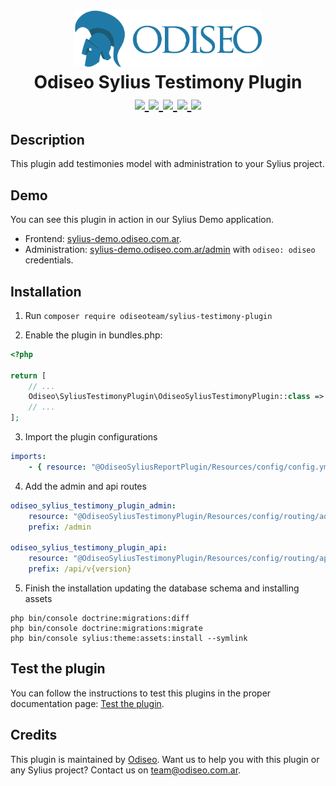<h1 align="center">
    <a href="https://odiseo.com.ar/" target="_blank" title="Odiseo">
        <img src="https://github.com/odiseoteam/SyliusTestimonyPlugin/blob/master/logo_odiseo.png" alt="Odiseo" width="300px" />
    </a>
    <br />
    Odiseo Sylius Testimony Plugin
    <br />
    <a href="https://packagist.org/packages/odiseoteam/sylius-testimony-plugin" title="License" target="_blank">
        <img src="https://img.shields.io/packagist/l/odiseoteam/sylius-report-plugin.svg" />
    </a>
    <a href="https://packagist.org/packages/odiseoteam/sylius-testimony-plugin" title="Version" target="_blank">
        <img src="https://img.shields.io/packagist/v/odiseoteam/sylius-report-plugin.svg" />
    </a>
    <a href="http://travis-ci.org/odiseoteam/SyliusTestimonyPlugin" title="Build status" target="_blank">
        <img src="https://img.shields.io/travis/odiseoteam/SyliusTestimonyPlugin/master.svg" />
    </a>
    <a href="https://scrutinizer-ci.com/g/odiseoteam/SyliusTestimonyPlugin/" title="Scrutinizer" target="_blank">
        <img src="https://img.shields.io/scrutinizer/g/odiseoteam/SyliusTestimonyPlugin.svg" />
    </a>
    <a href="https://packagist.org/packages/odiseoteam/sylius-testimony-plugin" title="Total Downloads" target="_blank">
        <img src="https://poser.pugx.org/odiseoteam/sylius-testimony-plugin/downloads" />
    </a>
</h1>

## Description

This plugin add testimonies model with administration to your Sylius project.

## Demo

You can see this plugin in action in our Sylius Demo application.

- Frontend: [sylius-demo.odiseo.com.ar](https://sylius-demo.odiseo.com.ar). 
- Administration: [sylius-demo.odiseo.com.ar/admin](https://sylius-demo.odiseo.com.ar/admin) with `odiseo: odiseo` credentials.

## Installation

1. Run `composer require odiseoteam/sylius-testimony-plugin`

2. Enable the plugin in bundles.php:

```php
<?php

return [
    // ...
    Odiseo\SyliusTestimonyPlugin\OdiseoSyliusTestimonyPlugin::class => ['all' => true],
    // ...
];
```
 
3. Import the plugin configurations
 
```yml
imports:
    - { resource: "@OdiseoSyliusReportPlugin/Resources/config/config.yml" }
```

4. Add the admin and api routes

```yml
odiseo_sylius_testimony_plugin_admin:
    resource: "@OdiseoSyliusTestimonyPlugin/Resources/config/routing/admin.yml"
    prefix: /admin

odiseo_sylius_testimony_plugin_api:
    resource: "@OdiseoSyliusTestimonyPlugin/Resources/config/routing/api.yml"
    prefix: /api/v{version}
```

5. Finish the installation updating the database schema and installing assets
   
```
php bin/console doctrine:migrations:diff
php bin/console doctrine:migrations:migrate
php bin/console sylius:theme:assets:install --symlink
```

## Test the plugin

You can follow the instructions to test this plugins in the proper documentation page: [Test the plugin](doc/tests.md).
    
## Credits

This plugin is maintained by <a href="https://odiseo.com.ar">Odiseo</a>. Want us to help you with this plugin or any Sylius project? Contact us on <a href="mailto:team@odiseo.com.ar">team@odiseo.com.ar</a>.
